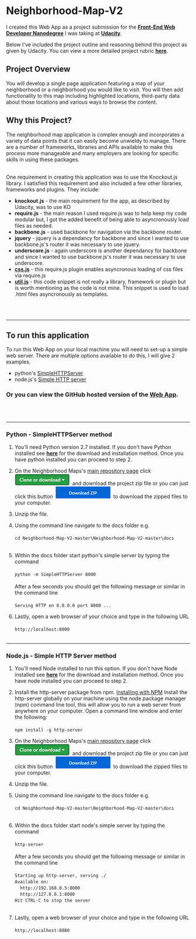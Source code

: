 # Neighborhood-Map-V2

I created this Web App as a project submission for the [**Front-End Web Developer Nanodegree**](https://www.udacity.com/course/front-end-web-developer-nanodegree--nd001) I was taking at [**Udacity**](https://www.udacity.com/). 

Below I've included the project outline and reasoning behind this project as given by Udacity.  You can view a more detailed project rubric [**here**](https://review.udacity.com/#!/rubrics/17/view).

## Project Overview
You will develop a single page application featuring a map of your neighborhood or a neighborhood you would like to visit. You will then add functionality to this map including highlighted locations, third-party data about those locations and various ways to browse the content.

## Why this Project?
The neighborhood map application is complex enough and incorporates a variety of data points that it can easily become unwieldy to manage. There are a number of frameworks, libraries and APIs available to make this process more manageable and many employers are looking for specific skills in using these packages.
<br></br>

One requirement in creating this application was to use the Knockout.js library.  I satisfied this requirement and also included a few other libraries, frameworks and plugins.  They include: 

* **knockout.js** - the main requirement for the app, as described by Udacity, was to use KO
* **require.js** - the main reason I used require.js was to help keep my code modular but, I got the added benefit of being able to asyncronously load files as needed.
* **backbone.js** - used backbone for navigation via the backbone router.
* **jquery** - jquery is a dependancy for backbone and since I wanted to use backbone.js's router it was necessary to use jquery.
* **underscore.js** - again underscore is another dependancy for backbone and since I wanted to use backbone.js's router it was necessary to use underscore.
* [**css.js**](https://github.com/martinsb/require-css) - this require.js plugin enables asyncronous loading of css files via require.js
* [**util.js**](https://gist.github.com/BenJam/4504134) - this code snippet is not really a library, framework or plugin but is worth mentioning as the code is not mine.  This snippet is used to load .html files asyncronously as templates.


<br></br>
<hr></hr>

## To run this application

To run this Web App on your local machine you will need to set-up a simple web server.  There are multiple options available to do this, I will give 2 examples.

* python's [SimpleHTTPServer](#python-method)
* node.js's [Simple HTTP server](#node-method)

### Or you can view the GitHub hosted version of the [**Web App**](https://go-0100-it.github.io/Neighborhood-Map-V2/).
<br></br>
<hr></hr>

<a id="python-method"></a>
### **Python** - SimpleHTTPServer method

1. You'll need Python version 2.7 installed.  If you don't have Python installed see [**here**](https://www.python.org/downloads/release/python-2713/) for the download and installation method.  Once you have python installed you can proceed to step 2.

2. On the Neighborhood Maps's [main repository page](https://github.com/go-0100-it/Neighborhood-Map-V2 "Go to main repository page") click &nbsp;![Clone or download button image](images/clone-download-btn.png)&nbsp; and download the project zip file or you can just click this button &nbsp;[![Download button image](images/download-btn.png)](https://github.com/go-0100-it/Neighborhood-Map-V2/archive/master.zip "Download project .zip file")&nbsp; to download the zipped files to your computer.

3. Unzip the file.

4. Using the command line navigate to the docs folder e.g.<br></br> 
`cd Neighborhood-Map-V2-master\Neighborhood-Map-V2-master\docs`<br></br> 

5. Within the docs folder start python's simple server by typing the command <br></br>
`python -m SimpleHTTPServer 8000`<br></br>
After a few seconds you should get the following message or similar in the command line <br></br>
`Serving HTTP on 0.0.0.0 port 8000 ...`

6. Lastly, open a web browser of your choice and type in the following URL<br></br>
`http://localhost:8000`
<br></br>
<hr></hr>

<a id="node-method"></a>
### **Node.js** - Simple HTTP Server method

1. You'll need Node installed to run this option.  If you don't have Node installed see [**here**](https://nodejs.org/) for the download and installation method. Once you have node installed you can proceed to step 2.

2. Install the http-server package from npm. [Installing with NPM](https://docs.npmjs.com/cli/install) Install the http-server globally on your machine using the node package manager (npm) command line tool, this will allow you to run a web server from anywhere on your computer. Open a command line window and enter the following:<br></br>
`npm install -g http-server`

2. On the Neighborhood Maps's [main repository page](https://github.com/go-0100-it/Neighborhood-Map-V2 "Go to main repository page") click &nbsp;![Clone or download button image](images/clone-download-btn.png)&nbsp; and download the project zip file or you can just click this button &nbsp;[![Download button image](images/download-btn.png)](https://github.com/go-0100-it/Neighborhood-Map-V2/archive/master.zip "Download project .zip file")&nbsp; to download the zipped files to your computer.

3. Unzip the file.

4. Using the command line navigate to the docs folder e.g.<br></br> 
`cd Neighborhood-Map-V2-master\Neighborhood-Map-V2-master\docs`<br></br> 

5. Within the docs folder start node's simple server by typing the command<br></br>
`http-server`<br></br>
After a few seconds you should get the following message or similar in the command line<br></br>
`Starting up http-server, serving ./`<br>
`Available on:`<br>
`  http://192.168.0.5:8080`<br>
`  http://127.0.0.1:8080`<br>
`Hit CTRL-C to stop the server`<br></br>


6. Lastly, open a web browser of your choice and type in the following URL<br></br>
`http://localhost:8080`